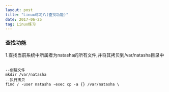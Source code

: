 ```yaml
---
layout: post
title: "Linux练习八(查找功能)"
date: 2017-06-25   
tag: Linux练习 
---
```


### 查找功能

1.查找当前系统中所属者为natasha的所有文件,并将其拷贝到/var/natasha目录中

```shell

--创建文件
mkdir /var/natasha
--执行拷贝
find / -user natasha -exec cp -a {} /var/natasha \ 

```